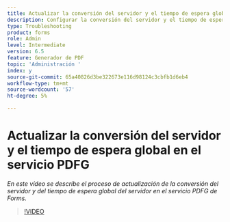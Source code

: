 ```yaml
---
title: Actualizar la conversión del servidor y el tiempo de espera global del servidor en el servicio PDFG
description: Configurar la conversión del servidor y el tiempo de espera global del servidor para PDF Generator
type: Troubleshooting
product: forms
role: Admin
level: Intermediate
version: 6.5
feature: Generador de PDF
topic: 'Administración '
index: y
source-git-commit: 65a40826d3be322673e116d98124c3cbfb1d6eb4
workflow-type: tm+mt
source-wordcount: '57'
ht-degree: 5%

---
```



# Actualizar la conversión del servidor y el tiempo de espera global en el servicio PDFG

*En este vídeo se describe el proceso de actualización de la conversión del servidor y del tiempo de espera global del servidor en el servicio PDFG de Forms.*

>[!VIDEO](https://video.tv.adobe.com/v/335514?quality=9&learn=on)

